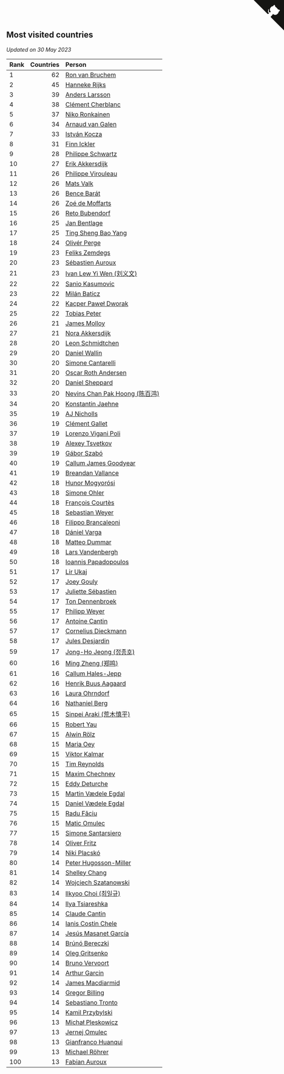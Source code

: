 ## Most visited countries

*Updated on 30 May 2023*

| Rank | Countries | Person |
| :--- | ---: | :--- |
| 1 | 62 | [Ron van Bruchem](https://www.worldcubeassociation.org/persons/2003BRUC01) |
| 2 | 45 | [Hanneke Rijks](https://www.worldcubeassociation.org/persons/2008RIJK01) |
| 3 | 39 | [Anders Larsson](https://www.worldcubeassociation.org/persons/2003LARS01) |
| 4 | 38 | [Clément Cherblanc](https://www.worldcubeassociation.org/persons/2014CHER05) |
| 5 | 37 | [Niko Ronkainen](https://www.worldcubeassociation.org/persons/2010RONK01) |
| 6 | 34 | [Arnaud van Galen](https://www.worldcubeassociation.org/persons/2006GALE01) |
| 7 | 33 | [István Kocza](https://www.worldcubeassociation.org/persons/2005KOCZ01) |
| 8 | 31 | [Finn Ickler](https://www.worldcubeassociation.org/persons/2012ICKL01) |
| 9 | 28 | [Philippe Schwartz](https://www.worldcubeassociation.org/persons/2018SCHW02) |
| 10 | 27 | [Erik Akkersdijk](https://www.worldcubeassociation.org/persons/2005AKKE01) |
| 11 | 26 | [Philippe Virouleau](https://www.worldcubeassociation.org/persons/2008VIRO01) |
| 12 | 26 | [Mats Valk](https://www.worldcubeassociation.org/persons/2007VALK01) |
| 13 | 26 | [Bence Barát](https://www.worldcubeassociation.org/persons/2008BARA01) |
| 14 | 26 | [Zoé de Moffarts](https://www.worldcubeassociation.org/persons/2010MOFF02) |
| 15 | 26 | [Reto Bubendorf](https://www.worldcubeassociation.org/persons/2012BUBE01) |
| 16 | 25 | [Jan Bentlage](https://www.worldcubeassociation.org/persons/2010BENT01) |
| 17 | 25 | [Ting Sheng Bao Yang](https://www.worldcubeassociation.org/persons/2008BAOY01) |
| 18 | 24 | [Olivér Perge](https://www.worldcubeassociation.org/persons/2007PERG01) |
| 19 | 23 | [Feliks Zemdegs](https://www.worldcubeassociation.org/persons/2009ZEMD01) |
| 20 | 23 | [Sébastien Auroux](https://www.worldcubeassociation.org/persons/2008AURO01) |
| 21 | 23 | [Ivan Lew Yi Wen (刘义文)](https://www.worldcubeassociation.org/persons/2012WENI01) |
| 22 | 22 | [Sanio Kasumovic](https://www.worldcubeassociation.org/persons/2009KASU01) |
| 23 | 22 | [Milán Baticz](https://www.worldcubeassociation.org/persons/2005BATI01) |
| 24 | 22 | [Kacper Paweł Dworak](https://www.worldcubeassociation.org/persons/2020DWOR01) |
| 25 | 22 | [Tobias Peter](https://www.worldcubeassociation.org/persons/2014PETE03) |
| 26 | 21 | [James Molloy](https://www.worldcubeassociation.org/persons/2011MOLL01) |
| 27 | 21 | [Nora Akkersdijk](https://www.worldcubeassociation.org/persons/2009CHRI03) |
| 28 | 20 | [Leon Schmidtchen](https://www.worldcubeassociation.org/persons/2010SCHM01) |
| 29 | 20 | [Daniel Wallin](https://www.worldcubeassociation.org/persons/2013WALL03) |
| 30 | 20 | [Simone Cantarelli](https://www.worldcubeassociation.org/persons/2012CANT02) |
| 31 | 20 | [Oscar Roth Andersen](https://www.worldcubeassociation.org/persons/2008ANDE02) |
| 32 | 20 | [Daniel Sheppard](https://www.worldcubeassociation.org/persons/2009SHEP01) |
| 33 | 20 | [Nevins Chan Pak Hoong (陈百鸿)](https://www.worldcubeassociation.org/persons/2010CHAN20) |
| 34 | 20 | [Konstantin Jaehne](https://www.worldcubeassociation.org/persons/2015JAEH01) |
| 35 | 19 | [AJ Nicholls](https://www.worldcubeassociation.org/persons/2015NICH04) |
| 36 | 19 | [Clément Gallet](https://www.worldcubeassociation.org/persons/2004GALL02) |
| 37 | 19 | [Lorenzo Vigani Poli](https://www.worldcubeassociation.org/persons/2007POLI01) |
| 38 | 19 | [Alexey Tsvetkov](https://www.worldcubeassociation.org/persons/2017TSVE02) |
| 39 | 19 | [Gábor Szabó](https://www.worldcubeassociation.org/persons/2005SZAB02) |
| 40 | 19 | [Callum James Goodyear](https://www.worldcubeassociation.org/persons/2012GOOD02) |
| 41 | 19 | [Breandan Vallance](https://www.worldcubeassociation.org/persons/2007VALL01) |
| 42 | 18 | [Hunor Mogyorósi](https://www.worldcubeassociation.org/persons/2015MOGY01) |
| 43 | 18 | [Simone Ohler](https://www.worldcubeassociation.org/persons/2014OHLE01) |
| 44 | 18 | [François Courtès](https://www.worldcubeassociation.org/persons/2008COUR01) |
| 45 | 18 | [Sebastian Weyer](https://www.worldcubeassociation.org/persons/2010WEYE02) |
| 46 | 18 | [Filippo Brancaleoni](https://www.worldcubeassociation.org/persons/2008BRAN01) |
| 47 | 18 | [Dániel Varga](https://www.worldcubeassociation.org/persons/2008VARG01) |
| 48 | 18 | [Matteo Dummar](https://www.worldcubeassociation.org/persons/2017DUMM01) |
| 49 | 18 | [Lars Vandenbergh](https://www.worldcubeassociation.org/persons/2003VAND01) |
| 50 | 18 | [Ioannis Papadopoulos](https://www.worldcubeassociation.org/persons/2013PAPA01) |
| 51 | 17 | [Lir Ukaj](https://www.worldcubeassociation.org/persons/2016UKAJ01) |
| 52 | 17 | [Joey Gouly](https://www.worldcubeassociation.org/persons/2007GOUL01) |
| 53 | 17 | [Juliette Sébastien](https://www.worldcubeassociation.org/persons/2014SEBA01) |
| 54 | 17 | [Ton Dennenbroek](https://www.worldcubeassociation.org/persons/2003DENN01) |
| 55 | 17 | [Philipp Weyer](https://www.worldcubeassociation.org/persons/2010WEYE01) |
| 56 | 17 | [Antoine Cantin](https://www.worldcubeassociation.org/persons/2010CANT02) |
| 57 | 17 | [Cornelius Dieckmann](https://www.worldcubeassociation.org/persons/2009DIEC01) |
| 58 | 17 | [Jules Desjardin](https://www.worldcubeassociation.org/persons/2010DESJ01) |
| 59 | 17 | [Jong-Ho Jeong (정종호)](https://www.worldcubeassociation.org/persons/2008JONG03) |
| 60 | 16 | [Ming Zheng (郑鸣)](https://www.worldcubeassociation.org/persons/2009ZHEN11) |
| 61 | 16 | [Callum Hales-Jepp](https://www.worldcubeassociation.org/persons/2012HALE01) |
| 62 | 16 | [Henrik Buus Aagaard](https://www.worldcubeassociation.org/persons/2006BUUS01) |
| 63 | 16 | [Laura Ohrndorf](https://www.worldcubeassociation.org/persons/2009OHRN01) |
| 64 | 16 | [Nathaniel Berg](https://www.worldcubeassociation.org/persons/2012BERG04) |
| 65 | 15 | [Sinpei Araki (荒木慎平)](https://www.worldcubeassociation.org/persons/2006ARAK01) |
| 66 | 15 | [Robert Yau](https://www.worldcubeassociation.org/persons/2009YAUR01) |
| 67 | 15 | [Alwin Rölz](https://www.worldcubeassociation.org/persons/2016ROLZ01) |
| 68 | 15 | [Maria Oey](https://www.worldcubeassociation.org/persons/2007OEYM01) |
| 69 | 15 | [Viktor Kalmar](https://www.worldcubeassociation.org/persons/2011KALM01) |
| 70 | 15 | [Tim Reynolds](https://www.worldcubeassociation.org/persons/2005REYN01) |
| 71 | 15 | [Maxim Chechnev](https://www.worldcubeassociation.org/persons/2011CHEC01) |
| 72 | 15 | [Eddy Deturche](https://www.worldcubeassociation.org/persons/2014DETU01) |
| 73 | 15 | [Martin Vædele Egdal](https://www.worldcubeassociation.org/persons/2013EGDA02) |
| 74 | 15 | [Daniel Vædele Egdal](https://www.worldcubeassociation.org/persons/2013EGDA01) |
| 75 | 15 | [Radu Făciu](https://www.worldcubeassociation.org/persons/2009FACI01) |
| 76 | 15 | [Matic Omulec](https://www.worldcubeassociation.org/persons/2010OMUL02) |
| 77 | 15 | [Simone Santarsiero](https://www.worldcubeassociation.org/persons/2009SANT01) |
| 78 | 14 | [Oliver Fritz](https://www.worldcubeassociation.org/persons/2014FRIT02) |
| 79 | 14 | [Niki Placskó](https://www.worldcubeassociation.org/persons/2008PLAC01) |
| 80 | 14 | [Peter Hugosson-Miller](https://www.worldcubeassociation.org/persons/2021HUGO01) |
| 81 | 14 | [Shelley Chang](https://www.worldcubeassociation.org/persons/2004CHAN04) |
| 82 | 14 | [Wojciech Szatanowski](https://www.worldcubeassociation.org/persons/2011SZAT01) |
| 83 | 14 | [Ilkyoo Choi (최일규)](https://www.worldcubeassociation.org/persons/2008CHOI04) |
| 84 | 14 | [Ilya Tsiareshka](https://www.worldcubeassociation.org/persons/2012TERE01) |
| 85 | 14 | [Claude Cantin](https://www.worldcubeassociation.org/persons/2012CANT01) |
| 86 | 14 | [Ianis Costin Chele](https://www.worldcubeassociation.org/persons/2021CHEL01) |
| 87 | 14 | [Jesús Masanet García](https://www.worldcubeassociation.org/persons/2004MASA01) |
| 88 | 14 | [Brúnó Bereczki](https://www.worldcubeassociation.org/persons/2008BERE01) |
| 89 | 14 | [Oleg Gritsenko](https://www.worldcubeassociation.org/persons/2011GRIT01) |
| 90 | 14 | [Bruno Vervoort](https://www.worldcubeassociation.org/persons/2011VERV01) |
| 91 | 14 | [Arthur Garcin](https://www.worldcubeassociation.org/persons/2014GARC27) |
| 92 | 14 | [James Macdiarmid](https://www.worldcubeassociation.org/persons/2015MACD03) |
| 93 | 14 | [Gregor Billing](https://www.worldcubeassociation.org/persons/2012BILL01) |
| 94 | 14 | [Sebastiano Tronto](https://www.worldcubeassociation.org/persons/2011TRON02) |
| 95 | 14 | [Kamil Przybylski](https://www.worldcubeassociation.org/persons/2016PRZY01) |
| 96 | 13 | [Michał Pleskowicz](https://www.worldcubeassociation.org/persons/2009PLES01) |
| 97 | 13 | [Jernej Omulec](https://www.worldcubeassociation.org/persons/2010OMUL01) |
| 98 | 13 | [Gianfranco Huanqui](https://www.worldcubeassociation.org/persons/2013HUAN29) |
| 99 | 13 | [Michael Röhrer](https://www.worldcubeassociation.org/persons/2009ROHR01) |
| 100 | 13 | [Fabian Auroux](https://www.worldcubeassociation.org/persons/2009AURO01) |


<a href="https://github.com/JustinTimeCuber/wca_statistics" class="github-corner" aria-label="View source on Github"><svg width="80" height="80" viewBox="0 0 250 250" style="fill:#151513; color:#fff; position: absolute; top: 0; border: 0; right: 0;" aria-hidden="true"><path d="M0,0 L115,115 L130,115 L142,142 L250,250 L250,0 Z"></path><path d="M128.3,109.0 C113.8,99.7 119.0,89.6 119.0,89.6 C122.0,82.7 120.5,78.6 120.5,78.6 C119.2,72.0 123.4,76.3 123.4,76.3 C127.3,80.9 125.5,87.3 125.5,87.3 C122.9,97.6 130.6,101.9 134.4,103.2" fill="currentColor" style="transform-origin: 130px 106px;" class="octo-arm"></path><path d="M115.0,115.0 C114.9,115.1 118.7,116.5 119.8,115.4 L133.7,101.6 C136.9,99.2 139.9,98.4 142.2,98.6 C133.8,88.0 127.5,74.4 143.8,58.0 C148.5,53.4 154.0,51.2 159.7,51.0 C160.3,49.4 163.2,43.6 171.4,40.1 C171.4,40.1 176.1,42.5 178.8,56.2 C183.1,58.6 187.2,61.8 190.9,65.4 C194.5,69.0 197.7,73.2 200.1,77.6 C213.8,80.2 216.3,84.9 216.3,84.9 C212.7,93.1 206.9,96.0 205.4,96.6 C205.1,102.4 203.0,107.8 198.3,112.5 C181.9,128.9 168.3,122.5 157.7,114.1 C157.9,116.9 156.7,120.9 152.7,124.9 L141.0,136.5 C139.8,137.7 141.6,141.9 141.8,141.8 Z" fill="currentColor" class="octo-body"></path></svg></a><style>.github-corner:hover .octo-arm{animation:octocat-wave 560ms ease-in-out}@keyframes octocat-wave{0%,100%{transform:rotate(0)}20%,60%{transform:rotate(-25deg)}40%,80%{transform:rotate(10deg)}}@media (max-width:500px){.github-corner:hover .octo-arm{animation:none}.github-corner .octo-arm{animation:octocat-wave 560ms ease-in-out}}</style>
